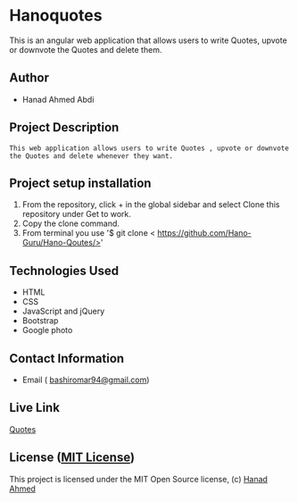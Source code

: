 # Hanoquotes

This is an angular web application that allows users to write Quotes, upvote or downvote the Quotes and  delete them.

## Author

-   Hanad Ahmed Abdi

## Project Description

    This web application allows users to write Quotes , upvote or downvote the Quotes and delete whenever they want.

## Project setup  installation

1.  From the repository, click + in the global sidebar and select Clone this repository under Get to work.
2.  Copy the clone command.
3.  From terminal you use
    '$ git clone < https://github.com/Hano-Guru/Hano-Qoutes/>'

## Technologies Used

-   HTML
-   CSS
-   JavaScript and jQuery
-   Bootstrap
-   Google photo

## Contact Information

-   Email ( bashiromar94@gmail.com)

## Live Link

[Quotes]( )


## License ([MIT License](   ))
This project is licensed under the MIT Open Source license, (c) [Hanad Ahmed]( )
